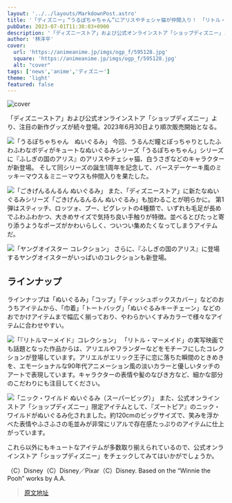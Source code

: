 ```yaml
---
layout: '../../layouts/MarkdownPost.astro'
title: '「ディズニー」“うるぽちゃちゃん”にアリスやチェシャ猫が仲間入り！ 「リトル・マーメイド」新コレクションも'
pubDate: 2023-07-01T11:30:03+0900
description: '「ディズニーストア」および公式オンラインストア「ショップディズニー」より、注目の新作グッズが続々登場。2023年6月30日より順次販売開始となる。'
author: '林洋平'
cover:
  url: 'https://animeanime.jp/imgs/ogp_f/595128.jpg'
  square: 'https://animeanime.jp/imgs/ogp_f/595128.jpg'
  alt: "cover"
tags: ['news','anime','ディズニー']
theme: 'light'
featured: false
---
```


![cover](https://animeanime.jp/imgs/ogp_f/595128.jpg)

「ディズニーストア」および公式オンラインストア「ショップディズニー」より、注目の新作グッズが続々登場。2023年6月30日より順次販売開始となる。

![「うるぽちゃちゃん　ぬいぐるみ」](https://animeanime.jp/imgs/zoom/595130.jpg)
今回、うるんだ瞳とぽっちゃりとしたふわふわなボディがキュートなぬいぐるみシリーズ「うるぽちゃちゃん」シリーズに『ふしぎの国のアリス』のアリスやチェシャ猫、白うさぎなどのキャラクターが新登場。
そして同シリーズの誕生1周年を記念して、バースデーケーキ風のミッキーマウス＆ミニーマウスも仲間入りを果たした。

![「ごきげんるんるん ぬいぐるみ」](https://animeanime.jp/imgs/zoom/595131.jpg)
また、「ディズニーストア」に新たなぬいぐるみシリーズ「ごきげんるんるん ぬいぐるみ」も加わることが明らかに。
第1弾はスティッチ、ロッツォ、プー、ピグレットの4種類で、いずれも毛足が長めでふわふわかつ、大きめサイズで気持ち良い手触りが特徴。並べるとぴたっと寄り添うようなポーズがかわいらしく、ついつい集めたくなってしまうアイテムだ。

![「ヤングオイスター コレクション」](https://animeanime.jp/imgs/zoom/595132.jpg)
さらに、『ふしぎの国のアリス』に登場するヤングオイスターがいっぱいのコレクションも新登場。
## ラインナップ

ラインナップは「ぬいぐるみ」「コップ」「ティッシュボックスカバー」などのおうちアイテムから、「巾着」「トートバッグ」「ぬいぐるみキーチェーン」などのおでかけアイテムまで幅広く揃っており、やわらかいくすみカラーで様々なアイテムに合わせやすい。

![「『リトルマーメイド』コレクション」](https://animeanime.jp/imgs/zoom/595133.jpg)
「リトル・マーメイド」の実写映画でも話題となった作品からは、アリエルやフランダーなどをモチーフにしたコレクションが登場しています。アリエルがエリック王子に恋に落ちた瞬間のときめきを、エモーショナルな90年代アニメーション風の淡いカラーと優しいタッチのアートで表現しています。キャラクターの表情や髪のなびき方など、細かな部分のこだわりにも注目してください。

![「ニック・ワイルド ぬいぐるみ（スーパービッグ）」](https://animeanime.jp/imgs/zoom/595134.jpg)
また、公式オンラインストア「ショップディズニー」限定アイテムとして、『ズートピア』のニック・ワイルドがぬいぐるみ化されました。約120cmのビッグサイズで、笑みを浮かべた表情やふさふさの毛並みが非常にリアルで存在感たっぷりのアイテムに仕上がっています。

これら以外にもキュートなアイテムが多数取り揃えられているので、公式オンラインストア「ショップディズニー」をチェックしてみてはいかがでしょうか。

（C）Disney（C）Disney／Pixar（C）Disney. Based on the “Winnie the Pooh” works by A.A.

>[原文地址](https://animeanime.jp/article/2023/07/01/78284.html)  